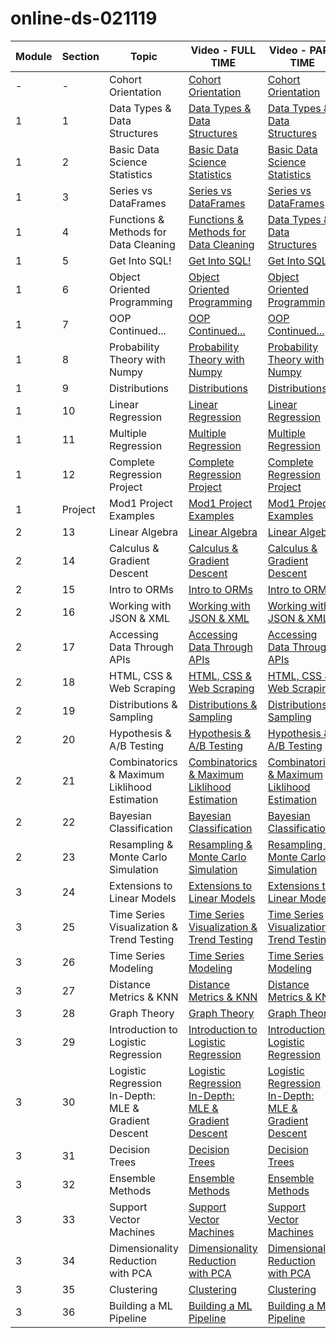 # online-ds-021119
| **Module** | **Section** | **Topic**       | **Video - FULL TIME**        | **Video - PART TIME** |
| ---------- | ----------- | --------------- | ---------------------------- | --------------------- |
| -          | -           | Cohort Orientation | [Cohort Orientation](https://youtu.be/-GltRwac6zw) | [Cohort Orientation](https://youtu.be/iTXcg9BCwzw) 
| 1          | 1           | Data Types & Data Structures | [Data Types & Data Structures](https://youtu.be/uqBofN6WZcU) | [Data Types & Data Structures](https://youtu.be/ZjSx2L8vBbI) 
| 1          | 2           | Basic Data Science Statistics | [Basic Data Science Statistics](https://youtu.be/uqBofN6WZcU) | [Basic Data Science Statistics]() 
| 1          | 3           | Series vs DataFrames | [Series vs DataFrames](https://youtu.be/QaaK6bOVgKo) | [Series vs DataFrames](https://youtu.be/DTVjtn_kmQ8) 
| 1          | 4           | Functions & Methods for Data Cleaning | [Functions & Methods for Data Cleaning](https://youtu.be/LZvQOfrYAZI) | [Data Types & Data Structures](https://youtu.be/y_2vIxo-IuA) 
| 1          | 5           | Get Into SQL! | [Get Into SQL!](https://youtu.be/-C5JvcCsvwg) | [Get Into SQL!](https://youtu.be/TCuLoGAuPOo) 
| 1          | 6           | Object Oriented Programming | [Object Oriented Programming](https://youtu.be/pN4BgBb2NrU) | [Object Oriented Programming]() 
| 1          | 7           | OOP Continued... | [OOP Continued...](https://youtu.be/5dexsSdvs5g) | [OOP Continued...](https://youtu.be/426GbeADm14) 
| 1          | 8           | Probability Theory with Numpy | [Probability Theory with Numpy](https://youtu.be/R7-HF-boJoU) | [Probability Theory with Numpy](https://youtu.be/T79xrRLL8kY) 
| 1          | 9           | Distributions | [Distributions](https://youtu.be/4U8AOf1RDLY) | [Distributions](https://youtu.be/SHHlOaKmIc8) 
| 1          | 10           | Linear Regression | [Linear Regression](https://youtu.be/HBHYTM_lBpA) | [Linear Regression](https://youtu.be/Vv0XiwawZU8)
| 1          | 11           | Multiple Regression | [Multiple Regression](https://youtu.be/BooKsUOq7Qk) | [Multiple Regression](https://youtu.be/vVLgZ6FTXEE) 
| 1          | 12           | Complete Regression Project | [Complete Regression Project](https://youtu.be/xpx1Czx7O64) | [Complete Regression Project](https://youtu.be/FsOm1yQ2JjM) 
| 1          | Project      | Mod1 Project Examples | [Mod1 Project Examples](https://youtu.be/QILZMUrVcsk) | [Mod1 Project Examples]()
| 2          | 13           | Linear Algebra | [Linear Algebra](https://youtu.be/DqbY1Ra0xro) | [Linear Algebra]()
| 2          | 14           | Calculus & Gradient Descent | [Calculus & Gradient Descent](https://youtu.be/SBhzvA03y64) | [Calculus & Gradient Descent](https://youtu.be/yaPptvOMrns)
| 2          | 15           | Intro to ORMs | [Intro to ORMs](https://youtu.be/8tygjzhsHIg) | [Intro to ORMs](https://youtu.be/MNj-NOkhtXs)
| 2          | 16           | Working with JSON & XML | [Working with JSON & XML](https://youtu.be/Kw6e-utq2os) | [Working with JSON & XML]()
| 2          | 17           | Accessing Data Through APIs | [Accessing Data Through APIs](https://youtu.be/VpTXSsgI5lE) | [Accessing Data Through APIs]()
| 2          | 18           | HTML, CSS & Web Scraping | [HTML, CSS & Web Scraping](https://youtu.be/6CnMbns5j4s) | [HTML, CSS & Web Scraping]()
| 2          | 19           | Distributions & Sampling | [Distributions & Sampling](https://youtu.be/czA__xdRywM) | [Distributions & Sampling]()
| 2          | 20           | Hypothesis & A/B Testing | [Hypothesis & A/B Testing](https://youtu.be/UsU2h73CjoU) | [Hypothesis & A/B Testing]()
| 2          | 21           | Combinatorics & Maximum Liklihood Estimation | [Combinatorics & Maximum Liklihood Estimation](https://youtu.be/C9wao6q1FmA) | [Combinatorics & Maximum Liklihood Estimation]()
| 2          | 22           | Bayesian Classification | [Bayesian Classification](https://youtu.be/CDYZgB73reI) | [Bayesian Classification]()
| 2          | 23           | Resampling & Monte Carlo Simulation | [Resampling & Monte Carlo Simulation](https://youtu.be/UBtte80oKtQ) | [Resampling & Monte Carlo Simulation]()
| 3          | 24           | Extensions to Linear Models | [Extensions to Linear Models](https://youtu.be/0O05GTr_W3w) | [Extensions to Linear Models]()
| 3          | 25           | Time Series Visualization & Trend Testing | [Time Series Visualization & Trend Testing](https://youtu.be/P1qx1Qyuoio) | [Time Series Visualization & Trend Testing]()
| 3          | 26           | Time Series Modeling | [Time Series Modeling](https://youtu.be/aSc_gVR2Jso) | [Time Series Modeling]()
| 3          | 27           | Distance Metrics & KNN | [Distance Metrics & KNN](https://youtu.be/YQ3sKO4FA2s) | [Distance Metrics & KNN]()
| 3          | 28           | Graph Theory | [Graph Theory]() | [Graph Theory]()
| 3          | 29           | Introduction to Logistic Regression | [Introduction to Logistic Regression](https://youtu.be/JBTDvRyMxjw) | [Introduction to Logistic Regression]()
| 3          | 30           | Logistic Regression In-Depth: MLE & Gradient Descent | [Logistic Regression In-Depth: MLE & Gradient Descent]() | [Logistic Regression In-Depth: MLE & Gradient Descent]()
| 3          | 31           | Decision Trees | [Decision Trees]() | [Decision Trees]()
| 3          | 32           | Ensemble Methods | [Ensemble Methods]() | [Ensemble Methods]()
| 3          | 33           | Support Vector Machines | [Support Vector Machines]() | [Support Vector Machines]()
| 3          | 34           | Dimensionality Reduction with PCA | [Dimensionality Reduction with PCA]() | [Dimensionality Reduction with PCA]()
| 3          | 35           | Clustering | [Clustering]() | [Clustering]()
| 3          | 36           | Building a ML Pipeline | [Building a ML Pipeline]() | [Building a ML Pipeline]()
